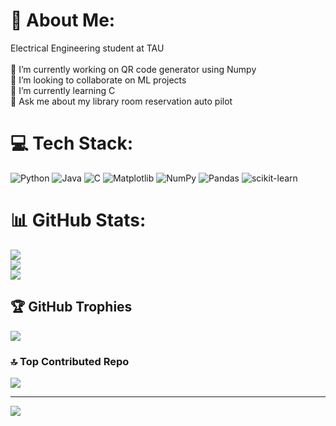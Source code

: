# 💫 About Me:
Electrical Engineering student at TAU<br><br>🔭 I’m currently working on QR code generator using Numpy<br>👯 I’m looking to collaborate on ML projects<br>🌱 I’m currently learning C<br>💬 Ask me about my library room reservation auto pilot


# 💻 Tech Stack:
![Python](https://img.shields.io/badge/python-3670A0?style=for-the-badge&logo=python&logoColor=ffdd54) ![Java](https://img.shields.io/badge/java-%23ED8B00.svg?style=for-the-badge&logo=openjdk&logoColor=white) ![C](https://img.shields.io/badge/c-%2300599C.svg?style=for-the-badge&logo=c&logoColor=white) ![Matplotlib](https://img.shields.io/badge/Matplotlib-%23ffffff.svg?style=for-the-badge&logo=Matplotlib&logoColor=black) ![NumPy](https://img.shields.io/badge/numpy-%23013243.svg?style=for-the-badge&logo=numpy&logoColor=white) ![Pandas](https://img.shields.io/badge/pandas-%23150458.svg?style=for-the-badge&logo=pandas&logoColor=white) ![scikit-learn](https://img.shields.io/badge/scikit--learn-%23F7931E.svg?style=for-the-badge&logo=scikit-learn&logoColor=white)
# 📊 GitHub Stats:
![](https://github-readme-stats.vercel.app/api?username=TomerYS&theme=dark&hide_border=false&include_all_commits=true&count_private=false)<br/>
![](https://github-readme-streak-stats.herokuapp.com/?user=TomerYS&theme=dark&hide_border=false)<br/>
![](https://github-readme-stats.vercel.app/api/top-langs/?username=TomerYS&theme=dark&hide_border=false&include_all_commits=true&count_private=false&layout=compact)

## 🏆 GitHub Trophies
![](https://github-profile-trophy.vercel.app/?username=TomerYS&theme=radical&no-frame=false&no-bg=true&margin-w=4)

### 🔝 Top Contributed Repo
![](https://github-contributor-stats.vercel.app/api?username=TomerYS&limit=5&theme=dark&combine_all_yearly_contributions=true)

---
[![](https://visitcount.itsvg.in/api?id=TomerYS&icon=0&color=0)](https://visitcount.itsvg.in)

<!-- Proudly created with GPRM ( https://gprm.itsvg.in ) -->
